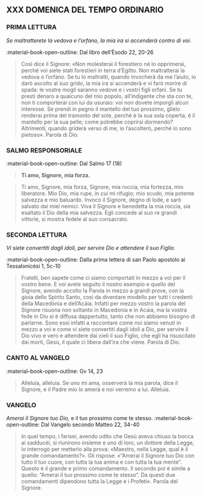 ## XXX DOMENICA DEL TEMPO ORDINARIO
> 
### PRIMA LETTURA
*Se maltratterete la vedova e l’orfano, la mia ira si accenderà contro di voi.*

:material-book-open-outline: Dal libro dell’Èsodo
22, 20-26

> Così dice il Signore: «Non molesterai il forestiero né lo opprimerai, perché voi siete stati forestieri in terra d’Egitto. Non maltratterai la vedova o l’orfano. Se tu lo maltratti, quando invocherà da me l’aiuto, io darò ascolto al suo grido, la mia ira si accenderà e vi farò morire di spada: le vostre mogli saranno vedove e i vostri figli orfani. Se tu presti denaro a qualcuno del mio popolo, all’indigente che sta con te, non ti comporterai con lui da usuraio: voi non dovete imporgli alcun interesse. Se prendi in pegno il mantello del tuo prossimo, glielo renderai prima del tramonto del sole, perché è la sua sola coperta, è il mantello per la sua pelle; come potrebbe coprirsi dormendo? Altrimenti, quando griderà verso di me, io l’ascolterò, perché io sono pietoso». Parola di Dio.
> 
### SALMO RESPONSORIALE
:material-book-open-outline: Dal Salmo 17 (18)

>**Ti amo, Signore, mia forza.**

> Ti amo, Signore, mia forza,
> Signore, mia roccia,
> mia fortezza, mio liberatore.
> Mio Dio, mia rupe, in cui mi rifugio;
> mio scudo, mia potente salvezza e mio baluardo.
> Invoco il Signore, degno di lode,
> e sarò salvato dai miei nemici.
> Viva il Signore e benedetta la mia roccia,
> sia esaltato il Dio della mia salvezza.
> Egli concede al suo re grandi vittorie,
> si mostra fedele al suo consacrato.
> 
### SECONDA LETTURA
*Vi siete convertiti dagli idoli, per servire Dio e attendere il suo Figlio.*

:material-book-open-outline: Dalla prima lettera di san Paolo apostolo ai Tessalonicési
1, 5c-10

> Fratelli, ben sapete come ci siamo comportati in mezzo a voi per il vostro bene. E voi avete seguito il nostro esempio e quello del Signore, avendo accolto la Parola in mezzo a grandi prove, con la gioia dello Spirito Santo, così da diventare modello per tutti i credenti della Macedònia e dell’Acàia. Infatti per mezzo vostro la parola del Signore risuona non soltanto in Macedonia e in Acaia, ma la vostra fede in Dio si è diffusa dappertutto, tanto che non abbiamo bisogno di parlarne. Sono essi infatti a raccontare come noi siamo venuti in mezzo a voi e come vi siete convertiti dagli idoli a Dio, per servire il Dio vivo e vero e attendere dai cieli il suo Figlio, che egli ha risuscitato dai morti, Gesù, il quale ci libera dall’ira che viene. Parola di Dio.
> 
### CANTO AL VANGELO
:material-book-open-outline: Gv 14, 23

> Alleluia, alleluia.
> Se uno mi ama, osserverà la mia parola, dice il Signore,
> e il Padre mio lo amerà e noi verremo a lui.
> Alleluia.
> 
### VANGELO
*Amerai il Signore tuo Dio,*
e il tuo prossimo come te stesso.
:material-book-open-outline: 
Dal Vangelo secondo Matteo
22, 34-40
> 
> In quel tempo, i farisei, avendo udito che Gesù aveva chiuso la bocca ai sadducèi, si riunirono insieme e uno di loro, un dottore della Legge, lo interrogò per metterlo alla prova: «Maestro, nella Legge, qual è il grande comandamento?». Gli rispose: «“Amerai il Signore tuo Dio con tutto il tuo cuore, con tutta la tua anima e con tutta la tua mente”. Questo è il grande e primo comandamento. Il secondo poi è simile a quello: “Amerai il tuo prossimo come te stesso”. Da questi due comandamenti dipendono tutta la Legge e i Profeti». Parola del Signore.